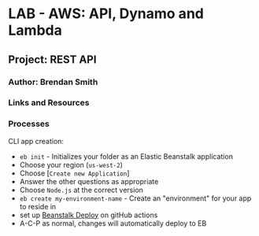 # LAB - AWS: API, Dynamo and Lambda

## Project: REST API

### Author: Brendan Smith

### Links and Resources

<!-- - [ci/cd](https://github.com/brendigler/cloud-server/actions) -->
<!-- - [GUI-deployed server url](http://cloudservergui-env.eba-f2hj4qkp.us-west-2.elasticbeanstalk.com/) -->
<!-- - [CLI-deployed server url](http://cloud-server-cli-env.eba-exhas8mc.us-west-2.elasticbeanstalk.com/) -->
<!-- - [Pull Request](https://github.com/brendigler/cloud-server/pull/2) -->

### Processes

CLI app creation:

- `eb init` - Initializes your folder as an Elastic Beanstalk application
- Choose your region (`us-west-2`)
- Choose [`Create new Application`]
- Answer the other questions as appropriate
- Choose `Node.js` at the correct version
- `eb create my-environment-name` - Create an "environment" for your app to reside in
- set up [Beanstalk Deploy](https://github.com/marketplace/actions/beanstalk-deploy) on gitHub actions
- A-C-P as normal, changes will automatically deploy to EB

<!-- ### Setup
<!-- 
#### `.env` requirements

<!-- - `PORT` - Port Number
- `MONGODB_URI` - MongoDB URI -->

<!-- #### How to initialize/run your application -->
<!-- 
- clone to local repo
- `npm install`
- `npm start` -->

<!-- #### Tests -->

<!-- - Run tests with `npm test` -->

<!-- #### UML / Application Wiring Diagram -->

<!-- ![UML](UML.jpg) -->